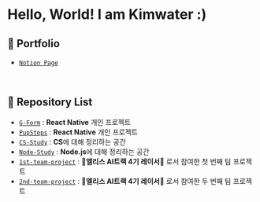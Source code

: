 # **Hello, World! I am Kimwater :)**

## 📌 **Portfolio**
- [`Notion Page`](https://www.notion.so/iamkimwater/Dev-Portfolio-8cf8d2696e624b18bfd836c94bfe7515?source=copy_link)

<br>

## 📌 **Repository List**

- [`G-Form`](https://github.com/iamkimwater/G-Form) : **React Native** 개인 프로젝트
- [`PupSteps`](https://github.com/iamkimwater/PupSteps) : **React Native** 개인 프로젝트
- [`CS-Study`](https://github.com/iamkimwater/CS-Study.git) : **CS**에 대해 정리하는 공간
- [`Node-Study`](https://github.com/iamkimwater/Node-Study) : **Node.js**에 대해 정리하는 공간
- [`1st-team-project`](https://github.com/iamkimwater/1st-team-project.git) : 🐰**엘리스 AI트랙 4기 레이서**🏁 로서 참여한 첫 번째 팀 프로젝트
- [`2nd-team-project`](https://github.com/iamkimwater/2nd-team-project.git) : 🐰**엘리스 AI트랙 4기 레이서**🏁 로서 참여한 두 번째 팀 프로젝트
